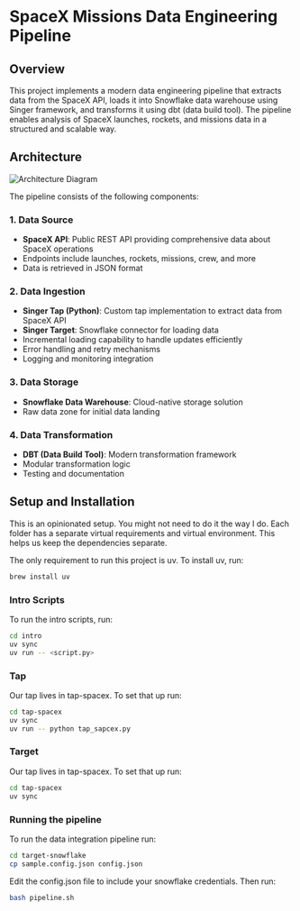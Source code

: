 # SpaceX Missions Data Engineering Pipeline

## Overview
This project implements a modern data engineering pipeline that extracts data from the SpaceX API, loads it into Snowflake data warehouse using Singer framework, and transforms it using dbt (data build tool). The pipeline enables analysis of SpaceX launches, rockets, and missions data in a structured and scalable way.

## Architecture
![Architecture Diagram](docs/architecture.png)

The pipeline consists of the following components:

### 1. Data Source
- **SpaceX API**: Public REST API providing comprehensive data about SpaceX operations
- Endpoints include launches, rockets, missions, crew, and more
- Data is retrieved in JSON format

### 2. Data Ingestion
- **Singer Tap (Python)**: Custom tap implementation to extract data from SpaceX API
- **Singer Target**: Snowflake connector for loading data
- Incremental loading capability to handle updates efficiently
- Error handling and retry mechanisms
- Logging and monitoring integration

### 3. Data Storage
- **Snowflake Data Warehouse**: Cloud-native storage solution
- Raw data zone for initial data landing

### 4. Data Transformation
- **DBT (Data Build Tool)**: Modern transformation framework
- Modular transformation logic
- Testing and documentation


## Setup and Installation

This is an opinionated setup. You might not need to do it the way I do.
Each folder has a separate virtual requirements and virtual environment.
This helps us keep the dependencies separate.

The only requirement to run this project is uv.
To install uv, run:

```sh
brew install uv
```

### Intro Scripts

To run the intro scripts, run:

```sh
cd intro
uv sync
uv run -- <script.py>
```

### Tap

Our tap lives in tap-spacex.
To set that up run:

```sh
cd tap-spacex
uv sync
uv run -- python tap_sapcex.py
```

### Target

Our tap lives in tap-spacex.
To set that up run:

```sh
cd tap-spacex
uv sync
```

### Running the pipeline

To run the data integration pipeline run:

```sh
cd target-snowflake
cp sample.config.json config.json
```

Edit the config.json file to include your snowflake credentials.
Then run:

```sh
bash pipeline.sh
```
